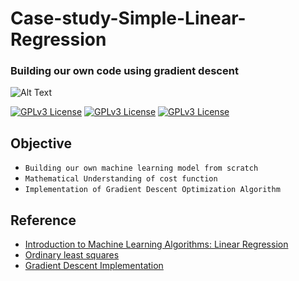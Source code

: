 # Case-study-Simple-Linear-Regression
### Building our own code using gradient descent

![Alt Text](https://media.giphy.com/media/xUA7b6oaRIgzmAKpUY/giphy.gif)

[![GPLv3 License](https://img.shields.io/badge/Python-Pandas%201.4.3-yellow.svg)](https://opensource.org/licenses/)
[![GPLv3 License](https://img.shields.io/badge/Python-NumPy%201.19.2-green.svg)](https://opensource.org/licenses/)
[![GPLv3 License](https://img.shields.io/badge/Python-Scikit_learn%200.20-red.svg)](https://opensource.org/licenses/)

## Objective
- `Building our own machine learning model from scratch`
- `Mathematical Understanding of cost function`
- `Implementation of Gradient Descent Optimization Algorithm`

## Reference
- [Introduction to Machine Learning Algorithms: Linear Regression](https://towardsdatascience.com/introduction-to-machine-learning-algorithms-linear-regression-14c4e325882a)
- [Ordinary least squares](https://en.wikipedia.org/wiki/Ordinary_least_squares#Simple_linear_regression_model)
- [Gradient Descent Implementation](https://www.youtube.com/watch?v=ORyfPJypKuU&list=PLKnIA16_RmvZvBbJex7T84XYRmor3IPK1)


